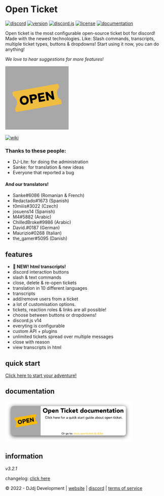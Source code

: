 # Open Ticket
[![discord](https://img.shields.io/badge/discord-join%20our%20server-5865F2.svg?style=flat-square&logo=discord)](https://discord.com/invite/26vT9wt3n3)  [![version](https://img.shields.io/badge/version-3.2.1-brightgreen.svg?style=flat-square)](https://github.com/DJj123dj/open-ticket/releases/tag/v3.2.1)  [![discord.js](https://img.shields.io/badge/discord.js-v14-CB3837.svg?style=flat-square&logo=npm)]()  [![license](https://img.shields.io/badge/license-GPL%203.0-important.svg?style=flat-square)](https://github.com/DJj123dj/open-ticket/blob/main/LICENSE) [![documentation](https://img.shields.io/badge/documentation-Click%20Here-yellow.svg?style=flat-square)](https://docs.openticket.dj-dj.be)

Open ticket is the most configurable open-source ticket bot for discord! Made with the newest technologies. Like: Slash commands, transcripts, multiple ticket types, buttons & dropdowns!
Start using it now, you can do anything!

*We love to hear suggestions for more features!*

<img src="logo.png" alt="Open Ticket logo" style="height: 200px; width:200px;"/>

[![wiki](https://img.shields.io/badge/documentation-click%20here-blue.svg?style=flat-square)](https://www.github.com/DJj123dj/open-ticket/wiki) 

### Thanks to these people:
- DJ-Lite: for doing the administration
- Sanke: for translation & new ideas
- Everyone that reported a bug
#### And our translators!
- Sanke#6086 (Romanian & French)
- Redactado#1673 (Spanish)
- t0miiis#3022 (Czech)
- josuens14 (Spanish)
- M4#5882 (Arabic)
- ChilledBroke#9986 (Arabic)
- David.#0187 (German)
- Maurizio#0268 (Italian)
- the_gamer#5095 (Danish)

## features
- **🎉 NEW! html transcripts!**
- discord interaction buttons
- slash & text commands
- close, delete & re-open tickets
- translation in 10 different languages
- transcripts
- add/remove users from a ticket
- a lot of customisation options.
- tickets, reaction roles & links are all possible!
- choose between buttons or dropdowns!
- discord.js v14
- everyting is configurable
- custom API + plugins
- unlimited tickets spread over multiple messages
- close with reason
- view transcripts in html

## quick start
[Click here to start your adventure!](https://docs.openticket.dj-dj.be/quick-start)

## documentation
[<img src="./otWIKI.png" width="400px" href="https://docs.openticket.dj-dj.be">](https://docs.openticket.dj-dj.be)

## information

_v3.2.1_

changelog: [click here](https://docs.openticket.dj-dj.be/other/changelog)

© 2022 - DJdj Development | [website](https://www.dj-dj.be) | [discord](https://discord.dj-dj.be) | [terms of service](https://www.dj-dj.be/terms)